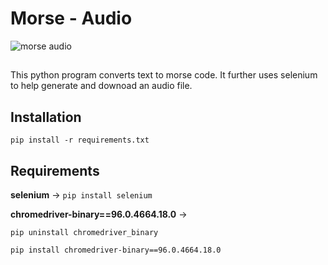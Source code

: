 # Morse - Audio
![morse audio](https://i.makeagif.com/media/7-09-2018/f1UEy0.gif?raw=true)
##

This python program converts text to morse code. It further uses selenium to help generate and downoad an audio file.

## Installation

`pip install -r requirements.txt`

## Requirements

<b>selenium</b> -> `pip install selenium`

<b>chromedriver-binary==96.0.4664.18.0</b> -> 

```
pip uninstall chromedriver_binary

pip install chromedriver-binary==96.0.4664.18.0
```


